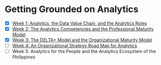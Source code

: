 # Getting Grounded on Analytics

- [x] [Week 1: Analytics, the Data Value Chain, and the Analytics Roles](./week-1.md)
- [x] [Week 2: The Analytics Competencies and the Professional Maturity Model](./week-2.md)
- [x] [Week 3: The DELTA+ Model and the Organizational Maturity Model](./week-3.md)
- [ ] [Week 4: An Organizational Strategy Road Map for Analytics](./week-4.md)
- [ ] Week 5: Analytics for the People and the Analytics Ecosystem of the Philippines
